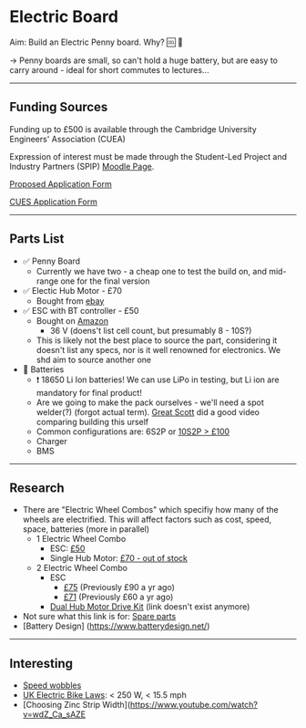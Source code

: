 # Electric Board

Aim: Build an Electric Penny board. Why? :cool: :dash:

-> Penny boards are small, so can't hold a huge battery, but are easy to carry around - ideal for short commutes to lectures...

---
## Funding Sources

Funding up to £500 is available through the Cambridge University Engineers' Association (CUEA)

Expression of interest must be made through the Student-Led Project and Industry Partners (SPIP) [Moodle Page](https://www.vle.cam.ac.uk/course/view.php?id=80701).

[Proposed Application Form](https://docs.google.com/document/d/1AksArTRbEuuPk_i-ffRBs1ruVTw2mQmCphtqgqQZf8o/edit?usp=sharing)

[CUES Application Form](https://docs.google.com/document/d/1FWv_CpdFbCYm4kG0_fIvIuCsB2Xd6FUC)

---
## Parts List

- :white_check_mark: Penny Board 
  - Currently we have two - a cheap one to test the build on, and mid-range one for the final version
- :white_check_mark: Electic Hub Motor - £70
  - Bought from [ebay](https://www.ebay.co.uk/itm/353179721593)
- :white_check_mark: ESC with BT controller - £50
  - Bought on [Amazon](https://www.amazon.co.uk/Focket-Electric-Skateboard-Longboard-Controller/dp/B07WHWV7HJ)
    - 36 V (doens't list cell count, but presumably 8 - 10S?)
  - This is likely not the best place to source the part, considering it doesn't list any specs, nor is it well renowned for electronics. We shd aim to source another one
- :white_square_button: Batteries
  - :heavy_exclamation_mark: 18650 Li Ion batteries! We can use LiPo in testing, but Li ion are mandatory for final product!
  - Are we going to make the pack ourselves - we'll need a spot welder(?) (forgot actual term). [Great Scott](https://www.youtube.com/watch?v=hwhqn4BmC2I) did a good video comparing building this urself
  - Common configurations are: 6S2P or [10S2P > £100](https://www.amazon.co.uk/s?k=10s2p+Battery)
  - Charger
  - BMS


---
## Research

- There are "Electric Wheel Combos" which specifiy how many of the wheels are electrified. This will affect factors such as cost, speed, space, batteries (more in parallel)
  - 1 Electric Wheel Combo
    - ESC: [£50](https://www.amazon.co.uk/Focket-Electric-Skateboard-Longboard-Controller/dp/B07WHWV7HJ)
    - Single Hub Motor: [£70 - out of stock](https://www.ebay.co.uk/itm/353179721593)
  - 2 Electric Wheel Combo
    - ESC
      - [£75](https://www.amazon.co.uk/Focket-Skateboard-Longboard-Substitute-Mainboard/dp/B07Y7ZHRPQ) (Previously £90 a yr ago)
      - [£71](https://www.ebay.co.uk/itm/284278794824) (Previously £60 a yr ago)
     - [Dual Hub Motor Drive Kit](https://www.ebay.co.uk/itm/313658467222) (link doesn't exist anymore)
- Not sure what this link is for: [Spare parts](https://www.ebay.co.uk/itm/163846909246)
- [Battery Design] (https://www.batterydesign.net/)

---
## Interesting

- [Speed wobbles](https://youtu.be/gu23ey-Q8zU?t=32)
- [UK Electric Bike Laws](https://www.gov.uk/electric-bike-rules): < 250 W, < 15.5 mph
- [Choosing Zinc Strip Width](https://www.youtube.com/watch?v=wdZ_Ca_sAZE
